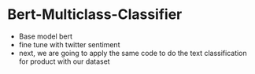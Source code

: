 # Bert-Multiclass-Classifier 
- Base model bert
- fine tune with twitter sentiment
- next, we are going to apply the same code to do the text classification for product with our dataset

